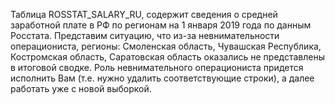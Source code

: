 Таблица ROSSTAT_SALARY_RU, содержит сведения о средней заработной плате в РФ по регионам на 1 января 2019 года по данным Росстата. Представим ситуацию, что из-за невнимательности операциониста, регионы: Смоленская область, Чувашская Республика, Костромская область, Саратовская область оказались не представлены в итоговой сводке. Роль невнимательного операциониста придется исполнить Вам (т.е. нужно удалить соответствующие строки), а далее работать уже с новой выборкой. 
